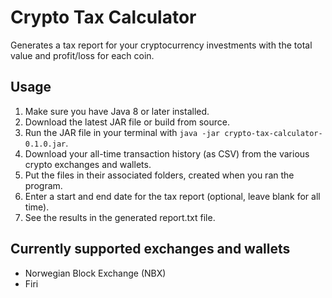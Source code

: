 # Crypto Tax Calculator

Generates a tax report for your cryptocurrency investments with the total value and profit/loss for each coin.

## Usage
1. Make sure you have Java 8 or later installed.
2. Download the latest JAR file or build from source.
3. Run the JAR file in your terminal with `java -jar crypto-tax-calculator-0.1.0.jar`.
4. Download your all-time transaction history (as CSV) from the various crypto exchanges and wallets.
5. Put the files in their associated folders, created when you ran the program.
6. Enter a start and end date for the tax report (optional, leave blank for all time).
7. See the results in the generated report.txt file.

## Currently supported exchanges and wallets
- Norwegian Block Exchange (NBX)
- Firi